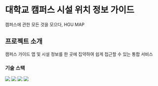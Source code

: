 # 대학교 캠퍼스 시설 위치 정보 가이드  

캠퍼스에 관한 모든 것을 모으다, HGU MAP

## **프로젝트 소개**
캠퍼스 가이드 맵 및 시설 정보를 한 곳에 집약하여 쉽게 접근할 수 있는 통합 서비스

### 기술 스택
<div style={display:flex}>
  <img src="https://img.shields.io/badge/React-20232A?style=for-the-badge&logo=react&logoColor=61DAFB"/>
    <img src="https://img.shields.io/badge/firebase-ffca28?style=for-the-badge&logo=firebase&logoColor=black"/>
 <img src="https://img.shields.io/badge/Node.js-339933?style=for-the-badge&logo=nodedotjs&logoColor=white"/>
<img src="https://img.shields.io/badge/GitHub-100000?style=for-the-badge&logo=github&logoColor=white"/>

  </div>
